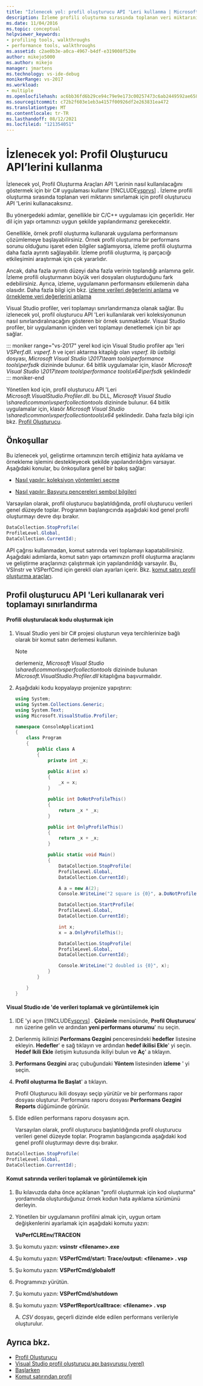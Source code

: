```yaml
---
title: "İzlenecek yol: profil oluşturucu API 'Leri kullanma | Microsoft Docs"
description: İzleme profili oluşturma sırasında toplanan veri miktarını sınırlamak için profil oluşturucu API 'Lerini nasıl kullanacağınızı öğrenin.
ms.date: 11/04/2016
ms.topic: conceptual
helpviewer_keywords:
- profiling tools, walkthroughs
- performance tools, walkthroughs
ms.assetid: c2ae0b3e-a0ca-4967-b4df-e319008f520e
author: mikejo5000
ms.author: mikejo
manager: jmartens
ms.technology: vs-ide-debug
monikerRange: vs-2017
ms.workload:
- multiple
ms.openlocfilehash: ac6bb36fd6b29ce94c79e9e173c00257473c6ab2449592ae658eda47153d256c
ms.sourcegitcommit: c72b2f603e1eb3a4157f00926df2e263831ea472
ms.translationtype: MT
ms.contentlocale: tr-TR
ms.lasthandoff: 08/12/2021
ms.locfileid: "121354051"
---
```

# <a name="walkthrough-using-profiler-apis"></a>İzlenecek yol: Profil Oluşturucu API’lerini kullanma

İzlenecek yol, Profil Oluşturma Araçları API 'Lerinin nasıl kullanılacağını göstermek için bir C# uygulaması kullanır [!INCLUDE[vsprvs](../code-quality/includes/vsprvs_md.md)] . İzleme profili oluşturma sırasında toplanan veri miktarını sınırlamak için profil oluşturucu API 'Lerini kullanacaksınız.

 Bu yönergedeki adımlar, genellikle bir C/C++ uygulaması için geçerlidir. Her dil için yapı ortamınızı uygun şekilde yapılandırmanız gerekecektir.

 Genellikle, örnek profil oluşturma kullanarak uygulama performansını çözümlemeye başlayabilirsiniz. Örnek profil oluşturma bir performans sorunu olduğunu işaret eden bilgiler sağlamıyorsa, izleme profili oluşturma daha fazla ayrıntı sağlayabilir. İzleme profili oluşturma, iş parçacığı etkileşimini araştırmak için çok yararlıdır.

 Ancak, daha fazla ayrıntı düzeyi daha fazla verinin toplandığı anlamına gelir. İzleme profili oluşturmanın büyük veri dosyaları oluşturduğunu fark edebilirsiniz. Ayrıca, izleme, uygulamanın performansını etkilemenin daha olasıdır. Daha fazla bilgi için bkz. [izleme verileri değerlerini anlama](../profiling/understanding-instrumentation-data-values.md) ve [örnekleme veri değerlerini anlama](../profiling/understanding-sampling-data-values.md)

 Visual Studio profiler, veri toplamayı sınırlandırmanıza olanak sağlar. Bu izlenecek yol, profil oluşturucu API 'Leri kullanılarak veri koleksiyonunun nasıl sınırlandıralınacağını gösteren bir örnek sunmaktadır. Visual Studio profiler, bir uygulamanın içinden veri toplamayı denetlemek için bir apı sağlar.

 ::: moniker range="vs-2017"
 yerel kod için Visual Studio profiler apı 'leri *VSPerf.dll*. *vsperf. h* ve içeri aktarma kitaplığı olan *vsperf. lib* üstbilgi dosyası, *Microsoft Visual Studio \2017\team tools\performance tools\perfsdk* dizininde bulunur.  64 bitlik uygulamalar için, klasör *Microsoft Visual Studio \2017\team tools\performance tools\x64\perfsdk* şeklindedir
 ::: moniker-end

 Yönetilen kod için, profil oluşturucu API 'Leri *Microsoft.VisualStudio.Profiler.dll*. bu DLL, *Microsoft Visual Studio \shared\common\vsperfcollectiontools* dizininde bulunur. 64 bitlik uygulamalar için, klasör *Microsoft Visual Studio \shared\common\vsperfcollectiontools\x64* şeklindedir. Daha fazla bilgi için bkz. [Profil Oluşturucu](/previous-versions/ms242704(v=vs.140)).

## <a name="prerequisites"></a>Önkoşullar
 Bu izlenecek yol, geliştirme ortamınızın tercih ettiğiniz hata ayıklama ve örnekleme işlemini destekleyecek şekilde yapılandırıldığını varsayar. Aşağıdaki konular, bu önkoşullara genel bir bakış sağlar:

- [Nasıl yapılır: koleksiyon yöntemleri seçme](../profiling/how-to-choose-collection-methods.md)

- [Nasıl yapılır: Başvuru pencereleri sembol bilgileri](../profiling/how-to-reference-windows-symbol-information.md)

 Varsayılan olarak, profil oluşturucu başlatıldığında, profil oluşturucu verileri genel düzeyde toplar. Programın başlangıcında aşağıdaki kod genel profil oluşturmayı devre dışı bırakır.

```csharp
DataCollection.StopProfile(
ProfileLevel.Global,
DataCollection.CurrentId);
```

 API çağrısı kullanmadan, komut satırında veri toplamayı kapatabilirsiniz. Aşağıdaki adımlarda, komut satırı yapı ortamınızın profil oluşturma araçlarını ve geliştirme araçlarınızı çalıştırmak için yapılandırıldığı varsayılır. Bu, VSInstr ve VSPerfCmd için gerekli olan ayarları içerir. Bkz. [komut satırı profil oluşturma araçları](../profiling/using-the-profiling-tools-from-the-command-line.md).

## <a name="limit-data-collection-using-profiler-apis"></a>Profil oluşturucu API 'Leri kullanarak veri toplamayı sınırlandırma

#### <a name="to-create-the-code-to-profile"></a>Profili oluşturulacak kodu oluşturmak için

1. Visual Studio yeni bir C# projesi oluşturun veya tercihlerinize bağlı olarak bir komut satırı derlemesi kullanın.

    > [!NOTE]
    > derlemeniz, *Microsoft Visual Studio \shared\common\vsperfcollectiontools* dizininde bulunan *Microsoft.VisualStudio.Profiler.dll* kitaplığına başvurmalıdır.

2. Aşağıdaki kodu kopyalayıp projenize yapıştırın:

    ```csharp
    using System;
    using System.Collections.Generic;
    using System.Text;
    using Microsoft.VisualStudio.Profiler;

    namespace ConsoleApplication1
    {
        class Program
        {
            public class A
            {
                private int _x;

                public A(int x)
                {
                    _x = x;
                }

                public int DoNotProfileThis()
                {
                    return _x * _x;
                }

                public int OnlyProfileThis()
                {
                    return _x + _x;
                }

                public static void Main()
                {
                    DataCollection.StopProfile(
                    ProfileLevel.Global,
                    DataCollection.CurrentId);

                    A a = new A(2);
                    Console.WriteLine("2 square is {0}", a.DoNotProfileThis());

                    DataCollection.StartProfile(
                    ProfileLevel.Global,
                    DataCollection.CurrentId);

                    int x;
                    x = a.OnlyProfileThis();

                    DataCollection.StopProfile(
                    ProfileLevel.Global,
                    DataCollection.CurrentId);

                    Console.WriteLine("2 doubled is {0}", x);
                }
            }

        }
    }
    ```

#### <a name="to-collect-and-view-data-in-the-visual-studio-ide"></a>Visual Studio ıde 'de verileri toplamak ve görüntülemek için

1. IDE 'yi açın [!INCLUDE[vsprvs](../code-quality/includes/vsprvs_md.md)] . **Çözümle** menüsünde, **Profil Oluşturucu**' nın üzerine gelin ve ardından **yeni performans oturumu**' nu seçin.

2. Derlenmiş ikilinizi **Performans Gezgini** penceresindeki **hedefler** listesine ekleyin. **Hedefler**' e sağ tıklayın ve ardından **hedef ikilisi Ekle**' yi seçin. **Hedef Ikili Ekle** iletişim kutusunda ikiliyi bulun ve **Aç**' a tıklayın.

3. **Performans Gezgini** araç çubuğundaki **Yöntem** listesinden **izleme** ' yi seçin.

4. **Profil oluşturma Ile Başlat**' a tıklayın.

    Profil Oluşturucu ikili dosyayı seçip yürütür ve bir performans rapor dosyası oluşturur. Performans raporu dosyası **Performans Gezgini** **Reports** düğümünde görünür.

5. Elde edilen performans raporu dosyasını açın.

   Varsayılan olarak, profil oluşturucu başlatıldığında profil oluşturucu verileri genel düzeyde toplar. Programın başlangıcında aşağıdaki kod genel profil oluşturmayı devre dışı bırakır.

```csharp
DataCollection.StopProfile(
ProfileLevel.Global,
DataCollection.CurrentId);
```

#### <a name="to-collect-and-view-data-at-the-command-line"></a>Komut satırında verileri toplamak ve görüntülemek için

1. Bu kılavuzda daha önce açıklanan "profil oluşturmak için kod oluşturma" yordamında oluşturduğunuz örnek kodun hata ayıklama sürümünü derleyin.

2. Yönetilen bir uygulamanın profilini almak için, uygun ortam değişkenlerini ayarlamak için aşağıdaki komutu yazın:

     **VsPerfCLREnv/TRACEON**

3. Şu komutu yazın: **vsinstr \<filename>.exe**

4. Şu komutu yazın: **VSPerfCmd/start: Trace/output: \<filename> . vsp**

5. Şu komutu yazın: **VSPerfCmd/globaloff**

6. Programınızı yürütün.

7. Şu komutu yazın: **VSPerfCmd/shutdown**

8. Şu komutu yazın: **VSPerfReport/calltrace: \<filename> . vsp**

     A. *CSV* dosyası, geçerli dizinde elde edilen performans verileriyle oluşturulur.

## <a name="see-also"></a>Ayrıca bkz.

- [Profil Oluşturucu](/previous-versions/ms242704(v=vs.140))
- [Visual Studio profil oluşturucu apı başvurusu (yerel)](../profiling/visual-studio-profiler-api-reference-native.md)
- [Başlarken](../profiling/getting-started-with-performance-tools.md)
- [Komut satırından profil](../profiling/using-the-profiling-tools-from-the-command-line.md)
